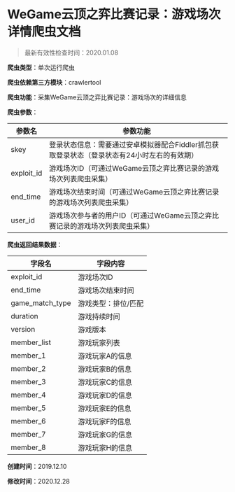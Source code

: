 # WeGame云顶之弈比赛记录：游戏场次详情爬虫文档

> 最新有效性检查时间：2020.01.08

**爬虫类型**：单次运行爬虫

**爬虫依赖第三方模块**：crawlertool

**爬虫功能**：采集WeGame云顶之弈比赛记录：游戏场次的详细信息

**爬虫参数**：

| 参数名     | 参数功能                                                     |
| ---------- | ------------------------------------------------------------ |
| skey       | 登录状态信息：需要通过安卓模拟器配合Fiddler抓包获取登录状态（登录状态有24小时左右的有效期） |
| exploit_id | 游戏场次ID（可通过WeGame云顶之弈比赛记录的游戏场次列表爬虫采集） |
| end_time   | 游戏场次结束时间（可通过WeGame云顶之弈比赛记录的游戏场次列表爬虫采集） |
| user_id    | 游戏场次参与者的用户ID（可通过WeGame云顶之弈比赛记录的游戏场次列表爬虫采集） |

**爬虫返回结果数据**：

| 字段名          | 字段内容            |
| --------------- | ------------------- |
| exploit_id      | 游戏场次ID          |
| end_time        | 游戏场次结束时间    |
| game_match_type | 游戏类型：排位/匹配 |
| duration        | 游戏持续时间        |
| version         | 游戏版本            |
| member_list     | 游戏玩家列表        |
| member_1        | 游戏玩家A的信息     |
| member_2        | 游戏玩家B的信息     |
| member_3        | 游戏玩家C的信息     |
| member_4        | 游戏玩家D的信息     |
| member_5        | 游戏玩家E的信息     |
| member_6        | 游戏玩家F的信息     |
| member_7        | 游戏玩家G的信息     |
| member_8        | 游戏玩家H的信息     |

**创建时间**：2019.12.10

**修改时间**：2020.12.28